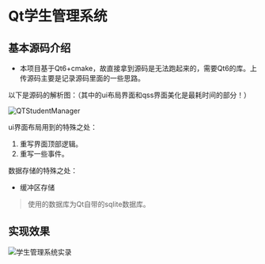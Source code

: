 # Qt学生管理系统

## 基本源码介绍

* 本项目基于Qt6+cmake，故直接拿到源码是无法跑起来的，需要Qt6的库。上传源码主要是记录源码里面的一些思路。

以下是源码的解析图：（其中的ui布局界面和qss界面美化是最耗时间的部分！）



![QTStudentManager](https://s2.loli.net/2022/02/03/7ntiJcOkEhqQz1M.png)

ui界面布局用到的特殊之处：

1. 重写界面顶部逻辑。
2. 重写一些事件。

数据存储的特殊之处：

* 缓冲区存储

>使用的数据库为Qt自带的sqlite数据库。

## 实现效果

![学生管理系统实录](https://s2.loli.net/2022/02/03/FPWebao4MVwJ37h.gif)